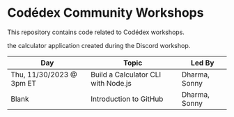 # Codédex Community Workshops

This repository contains code related to Codédex workshops.

the calculator application created during the Discord workshop.

| Day         | Topic       | Led By       | 
| ----------- | ----------- | ------------ |
| Thu, 11/30/2023 @ 3pm ET | Build a Calculator CLI with Node.js | Dharma, Sonny |
| Blank | Introduction to GitHub | Dharma, Sonny |
